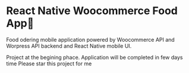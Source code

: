 # React Native Woocommerce Food App🍕

Food odering mobile application powered by Woocommerce API and Worpress
API backend and React Native mobile UI.

Project at the begining phace.
Application will be completed in few days time
Please star this project for me
